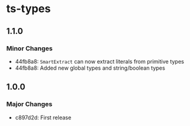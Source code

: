 # ts-types

## 1.1.0

### Minor Changes

- 44fb8a8: `SmartExtract` can now extract literals from primitive types
- 44fb8a8: Added new global types and string/boolean types

## 1.0.0

### Major Changes

- c897d2d: First release
